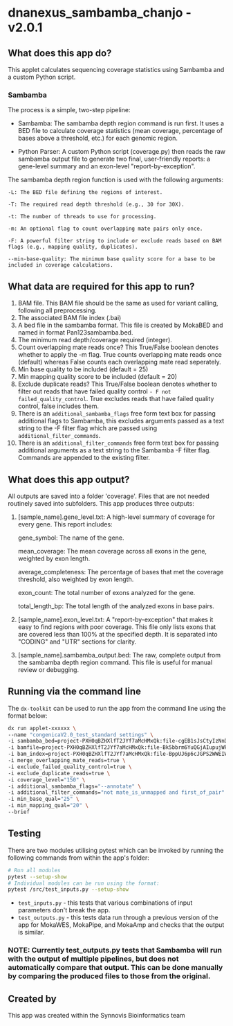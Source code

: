 # dnanexus_sambamba_chanjo - v2.0.1

## What does this app do?

This applet calculates sequencing coverage statistics using Sambamba and a custom Python script.

### Sambamba

The process is a simple, two-step pipeline:

- Sambamba: The sambamba depth region command is run first. It uses a BED file to calculate coverage statistics (mean coverage, percentage of bases above a threshold, etc.) for each genomic region.

- Python Parser: A custom Python script (coverage.py) then reads the raw sambamba output file to generate two final, user-friendly reports: a gene-level summary and an exon-level "report-by-exception".


The sambamba depth region function is used with the following arguments:

    -L: The BED file defining the regions of interest.

    -T: The required read depth threshold (e.g., 30 for 30X).

    -t: The number of threads to use for processing.

    -m: An optional flag to count overlapping mate pairs only once.

    -F: A powerful filter string to include or exclude reads based on BAM flags (e.g., mapping quality, duplicates).

    --min-base-quality: The minimum base quality score for a base to be included in coverage calculations.


## What data are required for this app to run?

1. BAM file. This BAM file should be the same as used for variant calling, following all preprocessing.
2. The associated BAM file index (.bai)
3. A bed file in the sambamba format. This file is created by MokaBED and named in format Pan123sambamba.bed.
4. The minimum read depth/coverage required (integer).
5. Count overlapping mate reads once? This True/False boolean denotes whether to apply the -m flag. True counts overlapping mate reads once (default) whereas False counts each overlapping mate read seperately.
6. Min base quality to be included (default = 25)
7. Min mapping quality score to be included (default = 20)
8. Exclude duplicate reads? This True/False boolean denotes whether to filter out reads that have failed quality control `- F not failed_quality_control`. True excludes reads that have failed quality control, false includes them.
9. There is an `additional_sambamba_flags` free form text box for passing additional flags to Sambamba, this excludes arguments passed as a text string to the -F filter flag which are passed using `additional_filter_commands`.
10. There is an `additional_filter_commands` free form text box for passing additional arguments as a text string to the Sambamba -F filter flag.  Commands are appended to the existing filter.

## What does this app output?

All outputs are saved into a folder 'coverage'. Files that are not needed routinely saved into subfolders.
This app produces three outputs:

1. [sample_name].gene_level.txt: A high-level summary of coverage for every gene. This report includes:

    gene_symbol: The name of the gene.

    mean_coverage: The mean coverage across all exons in the gene, weighted by exon length.

    average_completeness: The percentage of bases that met the coverage threshold, also weighted by exon length.

    exon_count: The total number of exons analyzed for the gene.

    total_length_bp: The total length of the analyzed exons in base pairs.

2. [sample_name].exon_level.txt: A "report-by-exception" that makes it easy to find regions with poor coverage. This file only lists exons that are covered less than 100% at the specified depth. It is separated into "CODING" and "UTR" sections for clarity.

3. [sample_name].sambamba_output.bed: The raw, complete output from the sambamba depth region command. This file is useful for manual review or debugging.

## Running via the command line

The `dx-toolkit` can be used to run the app from the command line using the format below:

```bash
dx run applet-xxxxxx \
--name "congenicaV2.0_test_standard settings" \
-i sambamba_bed=project-PXH0qBZHXlfT2JYf7aMcHMxQk:file-cgEB1sJsCtyIzNnD6rju57Nhe \
-i bamfile=project-PXH0qBZHXlfT2JYf7aMcHMxQk:file-Bk5bbrm6YuQGjAIupujWk0FjO \
-i bam_index=project-PXH0qBZHXlfT2JYf7aMcHMxQk:file-BppUJ6p6cJGPS2WWEIWqzMBOc \
-i merge_overlapping_mate_reads=true \
-i exclude_failed_quality_control=true \
-i exclude_duplicate_reads=true \
-i coverage_level="150" \
-i additional_sambamba_flags="--annotate" \
-i additional_filter_commands="not mate_is_unmapped and first_of_pair" \
-i min_base_qual="25" \
-i min_mapping_qual="20" \
--brief
```

## Testing

There are two modules utilising pytest which can be invoked by running the following commands from within the app's folder:

```bash
# Run all modules
pytest --setup-show
# Individual modules can be run using the format:
pytest /src/test_inputs.py --setup-show
```

* `test_inputs.py` - this tests that various combinations of input parameters don't break the app.
* `test_outputs.py` - this tests data run through a previous version of the app for MokaWES, MokaPipe, and MokaAmp and checks that the output is similar.
### NOTE: Currently test_outputs.py tests that Sambamba will run with the output of multiple pipelines, but does not automatically compare that output.  This can be done manually by comparing the produced files to those from the original.
## Created by

This app was created within the Synnovis Bioinformatics team
